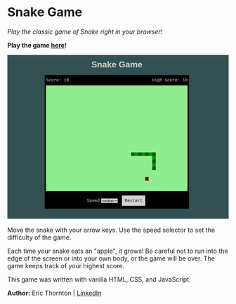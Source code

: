 # Snake Game

_Play the classic game of Snake right in your browser!_

**Play the game [here](https://et-codes.github.io/js-snake)!**

![screenshot](screenshot.png)

Move the snake with your arrow keys. Use the speed selector to set the difficulty of the game.

Each time your snake eats an "apple", it grows! Be careful not to run into the edge of the screen or into your own body, or the game will be over. The game keeps track of your highest score.

This game was written with vanilla HTML, CSS, and JavaScript.

**Author:** Eric Thornton | [LinkedIn](https://www.linkedin.com/in/ethornton/)
